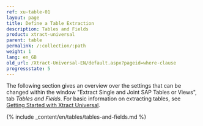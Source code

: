 ```yaml
---
ref: xu-table-01
layout: page
title: Define a Table Extraction
description: Tables and Fields
product: xtract-universal
parent: table
permalink: /:collection/:path
weight: 1
lang: en_GB
old_url: /Xtract-Universal-EN/default.aspx?pageid=where-clause
progressstate: 5
---
```

The following section gives an overview over the settings that can be changed within the window "Extract Single and Joint SAP Tables or Views", tab *Tables and Fields*.
For basic information on extracting tables, see [Getting Started with Xtract Universal](../getting-started). <br>

{% include _content/en/tables/tables-and-fields.md  %}